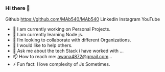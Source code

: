 ### Hi there 👋

Github https://github.com/MAb540/MAb540  Linkedin Instagram YouTube

<!--
**MAb540/MAb540** is a ✨ _special_ ✨ repository because its `README.md` (this file) appears on your GitHub profile.

Here are some ideas to get you started:

-->

- 🔭 I am currently working on Personal Projects.
- 🌱 I am currently learning Node js.
- 👯 I’m looking to collaborate with different Organizations.
- 🤔 I would like to help others.
- 💬 Ask me about the tech Stack i have worked with ...
- 📫 How to reach me: awana4872@gmail.com...
- ⚡ Fun fact: I love complexity of Js Sometimes.

